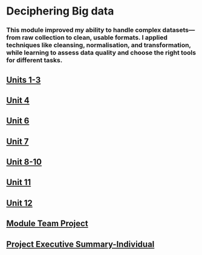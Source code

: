 # Deciphering Big data

### This module improved my ability to handle complex datasets—from raw collection to clean, usable formats. I applied techniques like cleansing, normalisation, and transformation, while learning to assess data quality and choose the right tools for different tasks.

## [Units 1-3](https://TechieMaks.github.io/eportfolio1/Unit%201%20to%203%20Summary.pdf)
## [Unit 4](https://TechieMaks.github.io/eportfolio1/Unit%204%20Summary.pdf)
## [Unit 6](https://TechieMaks.github.io/eportfolio1/Unit%206%20Summary.pdf)
## [Unit 7](https://TechieMaks.github.io/eportfolio1/Unit%207%20Summary.pdf)
## [Unit 8-10](https://TechieMaks.github.io/eportfolio1/Unit%208%20to%2010%20Summary.pdf)
## [Unit 11](https://TechieMaks.github.io/eportfolio1/Unit%2011%20Summary.pdf)
## [Unit 12](https://TechieMaks.github.io/eportfolio1/Unit%2012%20Summary.pdf)
## [Module Team Project](https://TechieMaks.github.io/eportfolio1/Team%20Project%20Final.pdf)
## [Project Executive Summary-Individual](https://TechieMaks.github.io/eportfolio1/Project%20Executive%20Summary.pdf)
